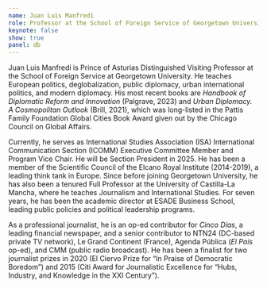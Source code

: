 ```yaml
---
name: Juan Luis Manfredi
role: Professor at the School of Foreign Service of Georgetown University
keynote: false
show: true
panel: db
---
```


Juan Luis Manfredi is Prince of Asturias Distinguished Visiting Professor at the School of Foreign Service at Georgetown University. He teaches European politics, deglobalization, public diplomacy, urban international politics, and modern diplomacy. His most recent books are _Handbook of Diplomatic Reform and Innovation_ (Palgrave, 2023) and _Urban Diplomacy. A Cosmopolitan Outlook_ (Brill, 2021), which was long-listed in the Pattis Family Foundation Global Cities Book Award given out by the Chicago Council on Global Affairs.

Currently, he serves as International Studies Association (ISA) International Communication Section (ICOMM) Executive Committee Member and Program Vice Chair. He will be Section President in 2025. He has been a member of the Scientific Council of the Elcano Royal Institute (2014-2019), a leading think tank in Europe. Since before joining Georgetown University, he has also been a tenured Full Professor at the University of Castilla-La Mancha, where he teaches Journalism and International Studies. For seven years, he has been the academic director at ESADE Business School, leading public policies and political leadership programs.

As a professional journalist, he is an op-ed contributor for _Cinco Días_, a leading financial newspaper, and a senior contributor to NTN24 (DC-based private TV network), Le Grand Continent (France), Agenda Pública (_El País_ op-ed), and CMM (public radio broadcast). He has been a finalist for two journalist prizes in 2020 (El Ciervo Prize for “In Praise of Democratic Boredom”) and 2015 (Citi Award for Journalistic Excellence for “Hubs, Industry, and Knowledge in the XXI Century”).
